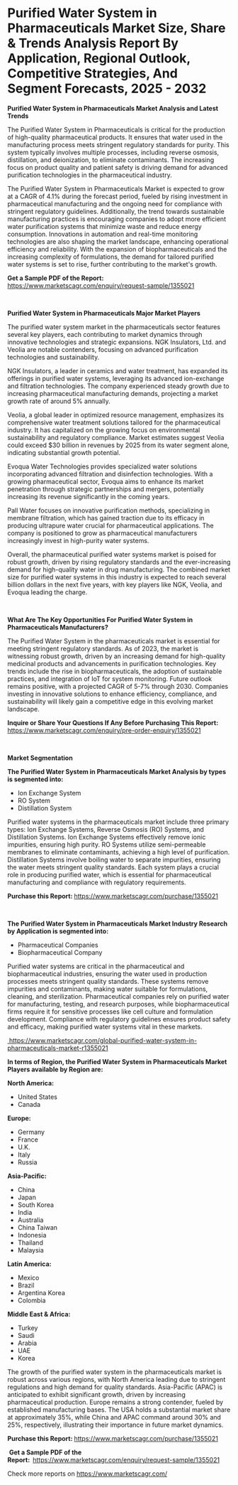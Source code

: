 <p><h1>Purified Water System in Pharmaceuticals Market Size, Share & Trends Analysis Report By Application, Regional Outlook, Competitive Strategies, And Segment Forecasts, 2025 - 2032</h1></p><p><strong>Purified Water System in Pharmaceuticals Market Analysis and Latest Trends</strong></p>
<p><p>The Purified Water System in Pharmaceuticals is critical for the production of high-quality pharmaceutical products. It ensures that water used in the manufacturing process meets stringent regulatory standards for purity. This system typically involves multiple processes, including reverse osmosis, distillation, and deionization, to eliminate contaminants. The increasing focus on product quality and patient safety is driving demand for advanced purification technologies in the pharmaceutical industry.</p><p>The Purified Water System in Pharmaceuticals Market is expected to grow at a CAGR of 4.1% during the forecast period, fueled by rising investment in pharmaceutical manufacturing and the ongoing need for compliance with stringent regulatory guidelines. Additionally, the trend towards sustainable manufacturing practices is encouraging companies to adopt more efficient water purification systems that minimize waste and reduce energy consumption. Innovations in automation and real-time monitoring technologies are also shaping the market landscape, enhancing operational efficiency and reliability. With the expansion of biopharmaceuticals and the increasing complexity of formulations, the demand for tailored purified water systems is set to rise, further contributing to the market's growth.</p></p>
<p><strong>Get a Sample PDF of the Report:&nbsp;</strong> <a href="https://www.marketscagr.com/enquiry/request-sample/1355021?utm_campaign=2804&utm_medium=2&utm_source=Github&utm_content=ia&utm_term=28022025&utm_id=purified-water-system-in-pharmaceuticals">https://www.marketscagr.com/enquiry/request-sample/1355021</a></p>
<p>&nbsp;</p>
<p><strong>Purified Water System in Pharmaceuticals Major Market Players</strong></p>
<p><p>The purified water system market in the pharmaceuticals sector features several key players, each contributing to market dynamics through innovative technologies and strategic expansions. NGK Insulators, Ltd. and Veolia are notable contenders, focusing on advanced purification technologies and sustainability.</p><p>NGK Insulators, a leader in ceramics and water treatment, has expanded its offerings in purified water systems, leveraging its advanced ion-exchange and filtration technologies. The company experienced steady growth due to increasing pharmaceutical manufacturing demands, projecting a market growth rate of around 5% annually.</p><p>Veolia, a global leader in optimized resource management, emphasizes its comprehensive water treatment solutions tailored for the pharmaceutical industry. It has capitalized on the growing focus on environmental sustainability and regulatory compliance. Market estimates suggest Veolia could exceed $30 billion in revenues by 2025 from its water segment alone, indicating substantial growth potential.</p><p>Evoqua Water Technologies provides specialized water solutions incorporating advanced filtration and disinfection technologies. With a growing pharmaceutical sector, Evoqua aims to enhance its market penetration through strategic partnerships and mergers, potentially increasing its revenue significantly in the coming years.</p><p>Pall Water focuses on innovative purification methods, specializing in membrane filtration, which has gained traction due to its efficacy in producing ultrapure water crucial for pharmaceutical applications. The company is positioned to grow as pharmaceutical manufacturers increasingly invest in high-purity water systems.</p><p>Overall, the pharmaceutical purified water systems market is poised for robust growth, driven by rising regulatory standards and the ever-increasing demand for high-quality water in drug manufacturing. The combined market size for purified water systems in this industry is expected to reach several billion dollars in the next five years, with key players like NGK, Veolia, and Evoqua leading the charge.</p></p>
<p>&nbsp;</p>
<p><strong>What Are The Key Opportunities For Purified Water System in Pharmaceuticals Manufacturers?</strong></p>
<p><p>The Purified Water System in the pharmaceuticals market is essential for meeting stringent regulatory standards. As of 2023, the market is witnessing robust growth, driven by an increasing demand for high-quality medicinal products and advancements in purification technologies. Key trends include the rise in biopharmaceuticals, the adoption of sustainable practices, and integration of IoT for system monitoring. Future outlook remains positive, with a projected CAGR of 5-7% through 2030. Companies investing in innovative solutions to enhance efficiency, compliance, and sustainability will likely gain a competitive edge in this evolving market landscape.</p></p>
<p><strong>Inquire or Share Your Questions If Any Before Purchasing This Report:</strong> <a href="https://www.marketscagr.com/enquiry/pre-order-enquiry/1355021?utm_campaign=2804&utm_medium=2&utm_source=Github&utm_content=ia&utm_term=28022025&utm_id=purified-water-system-in-pharmaceuticals">https://www.marketscagr.com/enquiry/pre-order-enquiry/1355021</a></p>
<p>&nbsp;</p>
<p><strong>Market Segmentation</strong></p>
<p><strong>The Purified Water System in Pharmaceuticals Market Analysis by types is segmented into:</strong></p>
<p><ul><li>Ion Exchange System</li><li>RO System</li><li>Distillation System</li></ul></p>
<p><p>Purified water systems in the pharmaceuticals market include three primary types: Ion Exchange Systems, Reverse Osmosis (RO) Systems, and Distillation Systems. Ion Exchange Systems effectively remove ionic impurities, ensuring high purity. RO Systems utilize semi-permeable membranes to eliminate contaminants, achieving a high level of purification. Distillation Systems involve boiling water to separate impurities, ensuring the water meets stringent quality standards. Each system plays a crucial role in producing purified water, which is essential for pharmaceutical manufacturing and compliance with regulatory requirements.</p></p>
<p><strong>Purchase this Report:&nbsp;</strong><a href="https://www.marketscagr.com/purchase/1355021?utm_campaign=2804&utm_medium=2&utm_source=Github&utm_content=ia&utm_term=28022025&utm_id=purified-water-system-in-pharmaceuticals">https://www.marketscagr.com/purchase/1355021</a></p>
<p>&nbsp;</p>
<p><strong>The Purified Water System in Pharmaceuticals Market Industry Research by Application is segmented into:</strong></p>
<p><ul><li>Pharmaceutical Companies</li><li>Biopharmaceutical Company</li></ul></p>
<p><p>Purified water systems are critical in the pharmaceutical and biopharmaceutical industries, ensuring the water used in production processes meets stringent quality standards. These systems remove impurities and contaminants, making water suitable for formulations, cleaning, and sterilization. Pharmaceutical companies rely on purified water for manufacturing, testing, and research purposes, while biopharmaceutical firms require it for sensitive processes like cell culture and formulation development. Compliance with regulatory guidelines ensures product safety and efficacy, making purified water systems vital in these markets.</p></p>
<p><a href="https://www.marketscagr.com/global-purified-water-system-in-pharmaceuticals-market-r1355021?utm_campaign=2804&utm_medium=2&utm_source=Github&utm_content=ia&utm_term=28022025&utm_id=purified-water-system-in-pharmaceuticals">&nbsp;https://www.marketscagr.com/global-purified-water-system-in-pharmaceuticals-market-r1355021</a></p>
<p><strong>In terms of Region, the Purified Water System in Pharmaceuticals Market Players available by Region are:</strong></p>
<p>
    <p> <strong> North America: </strong>
        <ul>
            <li>United States</li>
            <li>Canada</li>
        </ul>
        </p> 
    <p> <strong> Europe: </strong>
        <ul>
            <li>Germany</li>
            <li>France</li>
            <li>U.K.</li>
            <li>Italy</li>
            <li>Russia</li>
        </ul>
        </p> 
    <p> <strong> Asia-Pacific: </strong>
        <ul>
            <li>China</li>
            <li>Japan</li>
            <li>South Korea</li>
            <li>India</li>
            <li>Australia</li>
            <li>China Taiwan</li>
            <li>Indonesia</li>
            <li>Thailand</li>
            <li>Malaysia</li>
        </ul>
        </p> 
    <p> <strong> Latin America: </strong>
        <ul>
            <li>Mexico</li>
            <li>Brazil</li>
            <li>Argentina Korea</li>
            <li>Colombia</li>
        </ul>
        </p> 
    <p> <strong> Middle East & Africa: </strong>
        <ul>
            <li>Turkey</li>
            <li>Saudi</li>
            <li>Arabia</li>
            <li>UAE</li>
            <li>Korea</li>
        </ul>
    </p>
    </p>
<p><p>The growth of the purified water system in the pharmaceuticals market is robust across various regions, with North America leading due to stringent regulations and high demand for quality standards. Asia-Pacific (APAC) is anticipated to exhibit significant growth, driven by increasing pharmaceutical production. Europe remains a strong contender, fueled by established manufacturing bases. The USA holds a substantial market share at approximately 35%, while China and APAC command around 30% and 25%, respectively, illustrating their importance in future market dynamics.</p></p>
<p><strong>Purchase this Report: </strong><a href="https://www.marketscagr.com/purchase/1355021?utm_campaign=2804&utm_medium=2&utm_source=Github&utm_content=ia&utm_term=28022025&utm_id=purified-water-system-in-pharmaceuticals">https://www.marketscagr.com/purchase/1355021</a></p>
<p>&nbsp;<strong>Get a Sample PDF of the Report:&nbsp;&nbsp;</strong><a href="https://www.marketscagr.com/enquiry/request-sample/1355021?utm_campaign=2804&utm_medium=2&utm_source=Github&utm_content=ia&utm_term=28022025&utm_id=purified-water-system-in-pharmaceuticals">https://www.marketscagr.com/enquiry/request-sample/1355021</a></p>
<p><strong></strong></p>
<p>Check more reports on <a href="https://www.marketscagr.com/?utm_campaign=2804&utm_medium=2&utm_source=Github&utm_content=ia&utm_term=28022025&utm_id=purified-water-system-in-pharmaceuticals">https://www.marketscagr.com/</a></p>